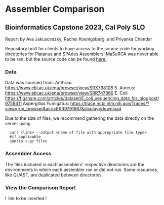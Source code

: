 # Assembler Comparison
## Bioinformatics Capstone 2023, Cal Poly SLO
Report by Ava Jakusovszky, Rachel Koenigsberg, and Priyanka Chandar

Repository built for clients to have access to the source code for working directories for Platanus and SPAdes Assemblers. MaSuRCA was never able to be ran, but the source code can be found [here.](https://github.com/alekseyzimin/masurca)

### Data
Data was sourced from:
Anthrax: https://www.ebi.ac.uk/ena/browser/view/SRX798106
S. Aureus: https://www.ebi.ac.uk/ena/browser/view/SRR747869
E. Coli https://figshare.com/articles/dataset/E_coli_sequencing_data_for_blogpost/9758411
Aspergillus Fumigatus: https://trace.ncbi.nlm.nih.gov/Traces/?view=run_browser&acc=ERR9791667&display=download

Due to the size of files, we recommend gathering the data directly on the server using 
```
  curl <link> --output <name of file with appropriate file type>
  #if applicable
  gunzip <.gz file>
```

### Assembler Access
The files included in each assemblers' respective directories are the environments in which each assembler ran or did not run. Some resources, like QUAST, are duplicated between directories. 

### View the Comparison Report
! link to be inserted !
